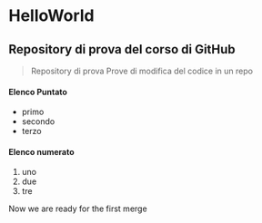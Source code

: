 # HelloWorld
## Repository di prova del corso di GitHub
> Repository di prova
Prove di modifica del codice in un repo
#### Elenco Puntato
- primo 
- secondo
- terzo

#### Elenco numerato
1. uno
2. due
3. tre

Now we are ready for the first merge